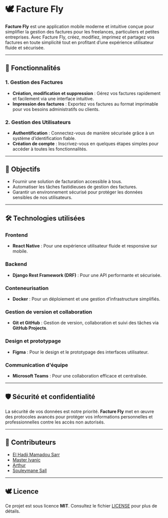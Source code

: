 # 🕊️ Facture Fly

**Facture Fly** est une application mobile moderne et intuitive conçue pour simplifier la gestion des factures pour les freelances, particuliers et petites entreprises. Avec Facture Fly, créez, modifiez, imprimez et partagez vos factures en toute simplicité tout en profitant d’une expérience utilisateur fluide et sécurisée.

---

## 🚀 Fonctionnalités

### **1. Gestion des Factures**

- **Création, modification et suppression** : Gérez vos factures rapidement et facilement via une interface intuitive.
- **Impression des factures** : Exportez vos factures au format imprimable pour vos besoins administratifs ou clients.

### **2. Gestion des Utilisateurs**

- **Authentification** : Connectez-vous de manière sécurisée grâce à un système d’identification fiable.
- **Création de compte** : Inscrivez-vous en quelques étapes simples pour accéder à toutes les fonctionnalités.

---

## 🎯 Objectifs

- Fournir une solution de facturation accessible à tous.
- Automatiser les tâches fastidieuses de gestion des factures.
- Garantir un environnement sécurisé pour protéger les données sensibles de nos utilisateurs.

---

## 🛠️ Technologies utilisées

### **Frontend**

- **React Native** : Pour une expérience utilisateur fluide et responsive sur mobile.

### **Backend**

- **Django Rest Framework (DRF)** : Pour une API performante et sécurisée.

### **Conteneurisation**

- **Docker** : Pour un déploiement et une gestion d’infrastructure simplifiés.

### **Gestion de version et collaboration**

- **Git et GitHub** : Gestion de version, collaboration et suivi des tâches via **GitHub Projects**.

### **Design et prototypage**

- **Figma** : Pour le design et le prototypage des interfaces utilisateur.

### **Communication d'équipe**

- **Microsoft Teams** : Pour une collaboration efficace et centralisée.

---

## 🛡️ Sécurité et confidentialité

La sécurité de vos données est notre priorité. **Facture Fly** met en œuvre des protocoles avancés pour protéger vos informations personnelles et professionnelles contre les accès non autorisés.

---

## 👥 Contributeurs

- [El Hadji Mamadou Sarr](https://github.com/el-hadji-mamadou-sarr)
- [Master Ivanic](https://github.com/masterivanic)
- [Arthur](https://github.com/arthur277)
- [Souleymane Sall](https://github.com/PvpaSall)

---

## 🕊️ Licence

Ce projet est sous licence **MIT**. Consultez le fichier [LICENSE](./LICENSE) pour plus de détails.

